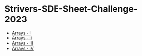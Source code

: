# Strivers-SDE-Sheet-Challenge-2023

- [Arrays - I](./Arrays%20-%20I/)
- [Arrays - II](./Arrays%20-%20II/)
- [Arrays - III](./Arrays%20-III/)
- [Arrays - IV](./Arrays%20-%20IV/)